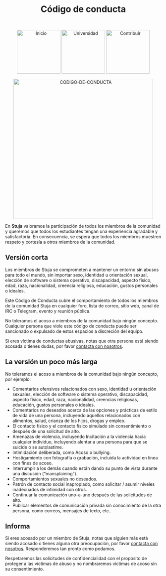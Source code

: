 <h1 align="center"> Código de conducta </h1> <br>
<p align="center">
          <a 		href="https://github.com/Stuja/stuja/tree/master">
  <img alt="Inicio" title="Inicio" src="https://github.com/Stuja/stuja/blob/master/imagenes/boton-inicio.png" width="140">
  </a>
      <a 		href="https://github.com/Stuja/stuja/tree/master/universidad">
  <img alt="Universidad" title="Universidad" src="https://github.com/Stuja/stuja/blob/master/imagenes/boton-universidad.png" width="140">
  </a>
        <a 		href="https://github.com/Stuja/stuja/tree/master/doc/CONTRIBUIR.md">
  <img alt="Contribuir" title="Contribuir" src="https://github.com/Stuja/stuja/blob/master/imagenes/boton-contribuir.png" width="140">
  </a>
</p>
<p align="center">
    <img alt="CODIGO-DE-CONDUCTA" title="CODIGO-DE-CONDUCTA" src="https://github.com/Stuja/stuja/blob/master/imagenes/codigo-de-conducta.png" width="450">
</p>





En **Stuja** valoramos la participación de todos los miembros de la comunidad y queremos que todos los estudiantes tengan una experiencia agradable y satisfactoria. En consecuencia, se espera que todos los miembros muestren respeto y cortesía a otros miembros de la comunidad.



## Versión corta

Los miembros de Stuja se comprometen a mantener un entorno sin abusos para todo el mundo, sin importar sexo, identidad u orientación sexual, elección de software o sistema operativo, discapacidad, aspecto físico, edad, raza, nacionalidad, creencia religiosa, educación, gustos personales o ideales.

Este Código de Conducta cubre el comportamiento de todos los miembros de la comunidad Stuja en cualquier foro, lista de correo, sitio web, canal de IRC o Telegram, evento y reunión pública.

No toleramos el acoso a miembros de la comunidad bajo ningún concepto. Cualquier persona que viole este código de conducta puede ser sancionado o expulsado de estos espacios a discreción del equipo.

Si eres víctima de conductas abusivas, notas que otra persona está siendo acosada o tienes dudas, por favor [contacta con nosotros](https://forms.gle/4HhgNvhabrvG79Af8). 



## La versión un poco más larga

No toleramos el acoso a miembros de la comunidad bajo ningún concepto, por ejemplo:

- Comentarios ofensivos relacionados con sexo, identidad u orientación sexuales, elección de software o sistema operativo, discapacidad, aspecto físico, edad, raza, nacionalidad, creencias religiosas, educación, gustos personales o ideales.
- Comentarios no deseados acerca de las opciones y prácticas de estilo de vida de una persona, incluyendo aquellos relacionados con alimentos, salud, crianza de los hijos, drogas y empleo.
- El contacto físico y el contacto físico simulado sin consentimiento o después de una solicitud de alto.
- Amenazas de violencia, incluyendo Incitación a la violencia hacia cualquier individuo, incluyendo alentar a una persona para que se suicide o se autolastime.
- Intimidación deliberada, como Acoso o bullying.
- Hostigamiento con fotografía o grabación, incluida la actividad en línea con fines de acoso.
- Interrumpir a los demás cuando están dando su punto de vista durante una discusión (“mansplaining”).
- Comportamientos sexuales no deseados.
- Patrón de contacto social inapropiado, como solicitar / asumir niveles inadecuados de intimidad con otros.
- Continuar la comunicación uno-a-uno después de las solicitudes de alto.
- Publicar elementos de comunicación privada sin conocimiento de la otra persona, como correos, mensajes de texto, etc..



## Informa

Si eres acosado por un miembro de Stuja, notas que alguien más está siendo acosado o tienes alguna otra preocupación, por favor [contacta con nosotros](https://forms.gle/4HhgNvhabrvG79Af8). Responderemos tan pronto como podamos.

Respetaremos las solicitudes de confidencialidad con el propósito de proteger a las víctimas de abuso y no nombraremos víctimas de acoso sin su consentimiento.
